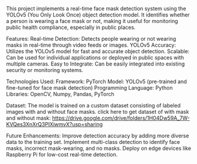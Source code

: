 This project implements a real-time face mask detection system using the YOLOv5 (You Only Look Once) object detection model. It identifies whether a person is wearing a face mask or not, making it useful for monitoring public health compliance, especially in public places.

Features: 
Real-time Detection: Detects people wearing or not wearing masks in real-time through video feeds or images.
YOLOv5 Accuracy: Utilizes the YOLOv5 model for fast and accurate object detection.
Scalable: Can be used for individual applications or deployed in public spaces with multiple cameras.
Easy to Integrate: Can be easily integrated into existing security or monitoring systems.

Technologies Used: 
Framework: PyTorch
Model: YOLOv5 (pre-trained and fine-tuned for face mask detection)
Programming Language: Python
Libraries: OpenCV, Numpy, Pandas, PyTorch

Dataset: 
The model is trained on a custom dataset consisting of labeled images with and without face masks. click here to get dataset of with mask and without mask: https://drive.google.com/drive/folders/1H04Dw59A_7W-KVQes3XnXrQ3PIXiwmvX?usp=sharing

Future Enhancements: 
Improve detection accuracy by adding more diverse data to the training set.
Implement multi-class detection to identify face masks, incorrect mask-wearing, and no masks.
Deploy on edge devices like Raspberry Pi for low-cost real-time detection.
